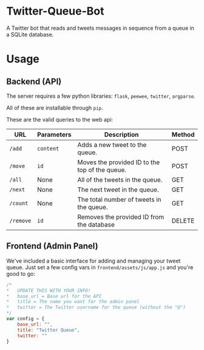 Twitter-Queue-Bot
=================

A Twitter bot that reads and tweets messages in sequence from a queue in a SQLite database.

# Usage

## Backend (API)

The server requires a few python libraries: `flask`, `peewee`, `twitter`, `argparse`.

All of these are installable through `pip`.

These are the valid queries to the web api:

| URL            |  Parameters |     Description                                |            Method              |
|----------------|-------------|------------------------------------------------|--------------------------------|
| `/add`         |  `content`  | Adds a new tweet to the queue.                 |       POST                     |
| `/move`        |  `id`       | Moves the provided ID to the top of the queue. |       POST                     |
| `/all`         |  None       | All of the tweets in the queue.                |       GET                      |
| `/next`        |  None       | The next tweet in the queue.                   |       GET                      |
| `/count`       |  None       | The total number of tweets in the queue.       |       GET                      |  
| `/remove`      |  `id`       | Removes the provided ID from the database      |       DELETE                   |   

## Frontend (Admin Panel)

We've included a basic interface for adding and managing your tweet queue. Just set a few config vars in `frontend/assets/js/app.js` and you're good to go:

```javascript
/*
*   UPDATE THIS WITH YOUR INFO!
*   base_url = Base url for the API
*   title = The name you want for the admin panel
*   twitter = The Twitter username for the queue (without the "@")
*/
var config = {
    base_url: "",
    title: "Twitter Queue",
    twitter: ""
}
```